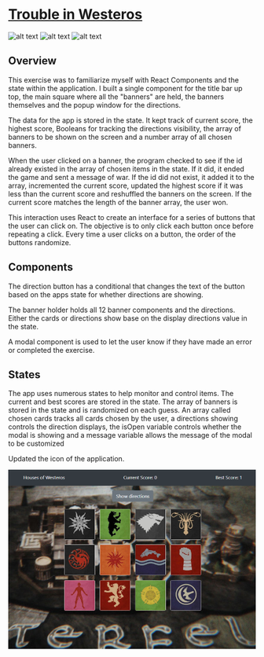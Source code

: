 # [Trouble in Westeros](https://troubleinwesteros.herokuapp.com/)
![alt text](https://img.shields.io/badge/uses-Node-brightgreen.svg) ![alt text](https://img.shields.io/badge/uses-React-brightgreen.svg)  ![alt text](https://img.shields.io/badge/uses-Bootstrap-blue.svg)

## Overview
This exercise was to familiarize myself with React Components and the state within the application. I built a single component for the title bar up top, the  main square where all the "banners" are held, the banners themselves and the popup window for the directions.

The data for the app is stored in the state. It kept track of current score, the highest score, Booleans for tracking the directions visibility, the array of banners to be shown on the screen and a number array of all chosen banners.

When the user clicked on a banner, the program checked to see if the id already existed in the array of chosen items in the state. If it did, it ended the game and sent a message of war. If the id did not exist, it added it to the array, incremented the current score, updated the highest score if it was less than the current score and reshuffled the banners on the screen. If the current score matches the length of the banner array, the user won.

This interaction uses React to create an interface for a series of buttons that the user can click on. The objective is to only click each button once before repeating a click. Every time a user clicks on a button, the order of the buttons randomize.

## Components
The direction button has a conditional that changes the text of the button based on the apps state for whether directions are showing.

The banner holder holds all 12 banner components and the directions. Either the cards or directions show base on the display directions value in the state.

A modal component is used to let the user know if they have made an error or completed the exercise.

## States
The app uses numerous states to help monitor and control items. The current and best scores are stored in the state. The array of banners is stored in the state and is randomized on each guess. An array called chosen cards tracks all cards chosen by the user, a directions showing controls the direction displays, the isOpen variable controls whether the modal is showing and a message variable allows the message of the modal to be customized  

Updated the icon of the application.

[<img src="https://github.com/krtcotmo2/MemoryClick/blob/master/public/images/TroubleInWesteros.png"/>](https://troubleinwesteros.herokuapp.com/)
